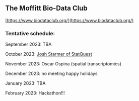 ## The Moffitt Bio-Data Club
[https://www.biodataclub.org/](https://www.biodataclub.org/)

### Tentative schedule:

September 2023: TBA

October 2023: [Josh Starmer of StatQuest](https://www.youtube.com/c/joshstarmer)

November 2023: Oscar Ospina (spatial transcriptomics)

December 2023: no meeting happy holidays

January 2023: TBA

February 2023: Hackathon!!!
